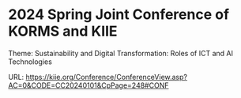 # 2024 Spring Joint Conference of KORMS and KIIE
Theme: Sustainability and Digital Transformation: Roles of ICT and AI Technologies

URL: https://kiie.org/Conference/ConferenceView.asp?AC=0&CODE=CC20240101&CpPage=248#CONF

